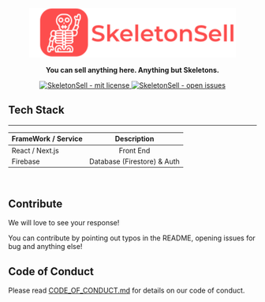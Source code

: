 <a href="/">
  <p align="center">
    <img height=100 src="logo.svg"/>
  </p>
</a>

<p align="center">
  <strong>You can sell anything here. Anything but Skeletons.</strong>
</p>

<p align="center">
  <a href="https://github.com/abhyuday-tripathi/SkeletonSell/blob/master/LICENSE">
    <img src="https://img.shields.io/github/license/abhyuday-tripathi/SkeletonSell?color=brightgreen&logo=SkeletonSell&logoColor=FD4D4D&style=for-the-badge" alt="SkeletonSell - mit license" />
  </a>
  <a href="https://github.com/abhyuday-tripathi/SkeletonSell/issues">
    <img src="https://img.shields.io/github/issues/abhyuday-tripathi/SkeletonSell?color=FD4D4D&label=Open%20Issues&logo=SkeletonSell&logoColor=orange&style=for-the-badge" alt="SkeletonSell - open issues" />
  </a>
</p>

## Tech Stack

---

| FrameWork / Service |         Description         |
| :------------------ | :-------------------------: |
| React / Next.js     |          Front End          |
| Firebase            | Database (Firestore) & Auth |

<br />

## Contribute

We will love to see your response!

You can contribute by pointing out typos in the README, opening issues for bug and anything else!

## Code of Conduct

Please read [CODE_OF_CONDUCT.md](https://github.com/abhyuday-tripathi/SkeletonSell/blob/staging/CODE_OF_CONDUCT.md) for details on our code of conduct.
